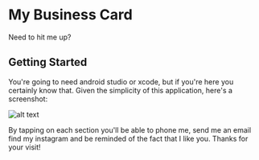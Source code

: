 # My Business Card

Need to hit me up?

## Getting Started

You're going to need android studio or xcode, but if you're here you certainly know that.
Given the simplicity of this application, here's a screenshot:

![alt text](https://ibb.co/mb6zF4X)

By tapping on each section you'll be able to phone me, send me an email find my instagram and be reminded of the fact that I like you. 
Thanks for your visit!
